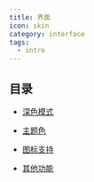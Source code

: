 ```yaml
---
title: 界面
icon: skin
category: interface
tags:
  - intro
---
```


## 目录

- [深色模式](dark-mode.md)

- [主题色](theme-color.md)

- [图标支持](icon.md)

- [其他功能](others.md)
